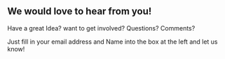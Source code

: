 ## We would love to hear from you!

Have a great Idea? want to get involved?
Questions? Comments?

Just fill in your email address and Name into the box at the left and let us know!

